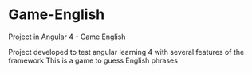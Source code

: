 # Game-English
Project in Angular 4 - Game English


Project developed to test angular learning 4 with several features of the framework
This is a game to guess English phrases
